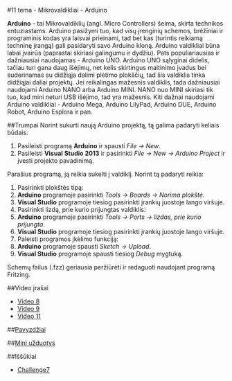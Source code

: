 ﻿#11 tema - Mikrovaldikliai - Arduino

**Arduino** - tai Mikrovaldiklių (angl. Micro Controllers) šeima, skirta technikos entuziastams. Arduino pasižymi tuo, kad visų įrenginių schemos, brėžiniai ir programinis kodas yra laisvai prieinami, tad bet kas (turintis reikiamą techninę įrangą) gali pasidaryti savo Arduino kloną. Arduino valdikliai būna labai įvairūs (paprastai skiriasi galingumu ir dydžiu). Pats populiariausias ir dažniausiai naudojamas - Arduino UNO. Arduino UNO sąlyginai didelis, tačiau turi gana daug išėjimų, net kelis skirtingus maitinimo įvadus bei suderinamas su didžiąja dalimi plėtimo plokščių, tad šis valdiklis tinka didžiąjai daliai projektų. Jei reikalingas mažesnis valdiklis, tada dažniausiai naudojami Arduino NANO arba Arduino MINI. NANO nuo MINI skiriasi tik tuo, kad mini neturi USB išėjimo, tad yra mažesnis. Kiti dažnai naudojami Arduino valdikliai - Arduino Mega, Arduino LilyPad, Arduino DUE, Arduino Robot, Arduino Esplora ir pan.

##Trumpai
Norint sukurti naują Arduino projektą, tą galima padaryti keliais būdais:
1. Pasileisti programą **Arduino** ir spausti *File -> New*.
2. Pasileisti **Visual Studio 2013** ir pasirinkti *File -> New -> Arduino Project* ir įvesti projekto pavadinimą.

Parašius programą, ją reikia sukelti į valdiklį. Norint tą padaryti reikia:
1. Pasirinkti plokštės tipą:
  1. **Arduino** programoje pasirinkti *Tools -> Boards -> Norima plokštė*.
  2. **Visual Studio** programoje tiesiog pasirinkti įrankių juostoje lango viršuje.
2. Pasirinkti lizdą, prie kurio prijungtas valdiklis:
  1. **Arduino** programoje pasirinkti *Tools -> Ports -> lizdas, prie kurio prijungta*.
  2. **Visual Studio** programoje tiesiog pasirinkti įrankių juostoje lango viršuje.
3. Paleisti programos įkėlimo funkciją:
  1. **Arduino** programoje spausti *Sketch -> Upload*.
  2. **Visual Studio** programoje spausti tiesiog *Debug* mygtuką.

Schemų failus (.fzz) geriausia peržiūrėti ir redaguoti naudojant programą Fritzing.
  
##Video įrašai
- [Video 8](https://github.com/niku-live/jpvs2015/blob/master/VIDEO.md#video-8)
- [Video 9](https://github.com/niku-live/jpvs2015/blob/master/VIDEO.md#video-9)
- [Video 11](https://github.com/niku-live/jpvs2015/blob/master/VIDEO.md#video-11)

##[Pavyzdžiai](https://github.com/niku-live/jpvs2015/tree/master/11%20tema%20-%20Micro%20-%20Arduino/Examples)

##[Mini užduotys](https://github.com/niku-live/jpvs2015/tree/master/11%20tema%20-%20Micro%20-%20Arduino/Mini%20Problems)

##Iššūkiai
- [Challenge7](https://github.com/niku-live/jpvs2015/blob/master/CHALLANGES.md#challange7)